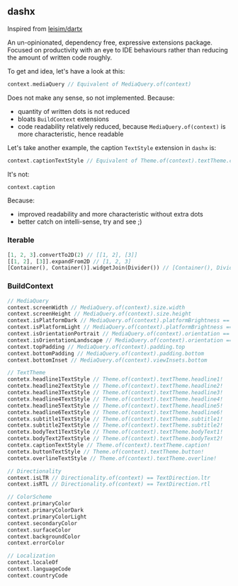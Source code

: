 ## dashx

Inspired from [leisim/dartx](https://github.com/leisim/dartx)

An un-opinionated, dependency free, expressive extensions package. Focused on productivity with an eye to IDE behaviours
rather than reducing the amount of written code roughly.

To get and idea, let's have a look at this:

```dart
context.mediaQuery // Equivalent of MediaQuery.of(context)
```

Does not make any sense, so not implemented. Because:

* quantity of written dots is not reduced
* bloats `BuildContext` extensions
* code readability relatively reduced, because `MediaQuery.of(context)` is more characteristic, hence readable

Let's take another example, the caption `TextStyle` extension in `dashx` is:

```dart
context.captionTextStyle // Equivalent of Theme.of(context).textTheme.caption!
```

It's not:

```dart
context.caption
```

Because:

* improved readability and more characteristic without extra dots
* better catch on intelli-sense, try and see ;)

### Iterable

```dart
[1, 2, 3].convertTo2D(2) // [[1, 2], [3]]
[[1, 2], [3]].expandFrom2D // [1, 2, 3]
[Container(), Container()].widgetJoin(Divider()) // [Container(), Divider(), Container()]
```

### BuildContext

```dart
// MediaQuery
context.screenWidth // MediaQuery.of(context).size.width
context.screenHeight // MediaQuery.of(context).size.height
context.isPlatformDark // MediaQuery.of(context).platformBrightness == Brightness.dark
context.isPlatformLight // MediaQuery.of(context).platformBrightness == Brightness.light
context.isOrientationPortrait // MediaQuery.of(context).orientation == Orientation.portrait
context.isOrientationLandscape // MediaQuery.of(context).orientation == Orientation.landscape
context.topPadding // MediaQuery.of(context).padding.top
context.bottomPadding // MediaQuery.of(context).padding.bottom
context.bottomInset // MediaQuery.of(context).viewInsets.bottom

// TextTheme
contetx.headline1TextStyle // Theme.of(context).textTheme.headline1!
contetx.headline2TextStyle // Theme.of(context).textTheme.headline2!
contetx.headline3TextStyle // Theme.of(context).textTheme.headline3!
contetx.headline4TextStyle // Theme.of(context).textTheme.headline4!
contetx.headline5TextStyle // Theme.of(context).textTheme.headline5!
contetx.headline6TextStyle // Theme.of(context).textTheme.headline6!
contetx.subtitle1TextStyle // Theme.of(context).textTheme.subtitle1!
contetx.subtitle2TextStyle // Theme.of(context).textTheme.subtitle2!
contetx.bodyText1TextStyle // Theme.of(context).textTheme.bodyText1!
contetx.bodyText2TextStyle // Theme.of(context).textTheme.bodyText2!
contetx.captionTextStyle // Theme.of(context).textTheme.caption!
contetx.buttonTextStyle // Theme.of(context).textTheme.button!
contetx.overlineTextStyle // Theme.of(context).textTheme.overline!

// Directionality
context.isLTR // Directionality.of(context) == TextDirection.ltr
context.isRTL // Directionality.of(context) == TextDirection.rtl

// ColorScheme
context.primaryColor
context.primaryColorDark
context.primaryColorLight
context.secondaryColor
context.surfaceColor
context.backgroundColor
context.errorColor

// Localization
context.localeOf
context.languageCode
context.countryCode
```
